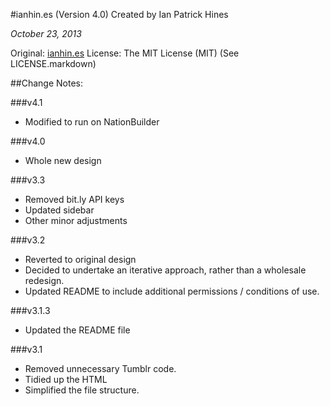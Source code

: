#ianhin.es (Version 4.0)
Created by Ian Patrick Hines

*October 23, 2013*

Original: [ianhin.es](http://ianhin.es)
License: The MIT License (MIT) (See LICENSE.markdown)

##Change Notes:

###v4.1
- Modified to run on NationBuilder

###v4.0
- Whole new design

###v3.3
- Removed bit.ly API keys
- Updated sidebar
- Other minor adjustments

###v3.2
- Reverted to original design
- Decided to undertake an iterative approach, rather than a wholesale redesign.
- Updated README to include additional permissions / conditions of use.

###v3.1.3
- Updated the README file

###v3.1
- Removed unnecessary Tumblr code.
- Tidied up the HTML
- Simplified the file structure.